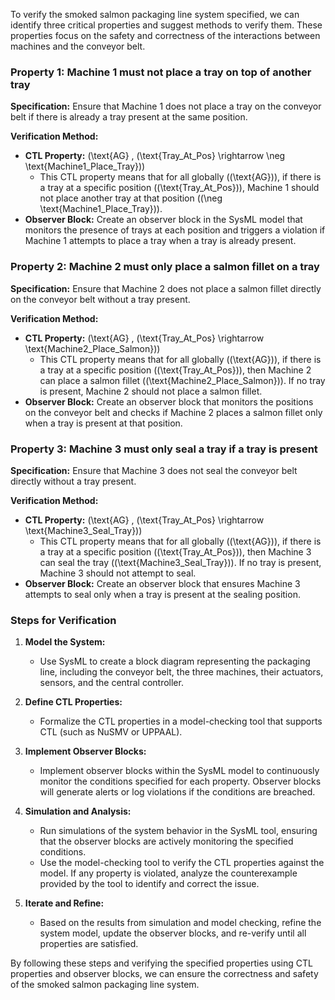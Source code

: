 To verify the smoked salmon packaging line system specified, we can identify three critical properties and suggest methods to verify them. These properties focus on the safety and correctness of the interactions between machines and the conveyor belt.

### Property 1: Machine 1 must not place a tray on top of another tray
**Specification:** Ensure that Machine 1 does not place a tray on the conveyor belt if there is already a tray present at the same position.

**Verification Method:**
- **CTL Property:** \(\text{AG} \, (\text{Tray\_At\_Pos} \rightarrow \neg \text{Machine1\_Place\_Tray})\)
  - This CTL property means that for all globally (\(\text{AG}\)), if there is a tray at a specific position (\(\text{Tray\_At\_Pos}\)), Machine 1 should not place another tray at that position (\(\neg \text{Machine1\_Place\_Tray}\)).
- **Observer Block:** Create an observer block in the SysML model that monitors the presence of trays at each position and triggers a violation if Machine 1 attempts to place a tray when a tray is already present.

### Property 2: Machine 2 must only place a salmon fillet on a tray
**Specification:** Ensure that Machine 2 does not place a salmon fillet directly on the conveyor belt without a tray present.

**Verification Method:**
- **CTL Property:** \(\text{AG} \, (\text{Tray\_At\_Pos} \rightarrow \text{Machine2\_Place\_Salmon})\)
  - This CTL property means that for all globally (\(\text{AG}\)), if there is a tray at a specific position (\(\text{Tray\_At\_Pos}\)), then Machine 2 can place a salmon fillet (\(\text{Machine2\_Place\_Salmon}\)). If no tray is present, Machine 2 should not place a salmon fillet.
- **Observer Block:** Create an observer block that monitors the positions on the conveyor belt and checks if Machine 2 places a salmon fillet only when a tray is present at that position.

### Property 3: Machine 3 must only seal a tray if a tray is present
**Specification:** Ensure that Machine 3 does not seal the conveyor belt directly without a tray present.

**Verification Method:**
- **CTL Property:** \(\text{AG} \, (\text{Tray\_At\_Pos} \rightarrow \text{Machine3\_Seal\_Tray})\)
  - This CTL property means that for all globally (\(\text{AG}\)), if there is a tray at a specific position (\(\text{Tray\_At\_Pos}\)), then Machine 3 can seal the tray (\(\text{Machine3\_Seal\_Tray}\)). If no tray is present, Machine 3 should not attempt to seal.
- **Observer Block:** Create an observer block that ensures Machine 3 attempts to seal only when a tray is present at the sealing position.

### Steps for Verification
1. **Model the System:**
   - Use SysML to create a block diagram representing the packaging line, including the conveyor belt, the three machines, their actuators, sensors, and the central controller.

2. **Define CTL Properties:**
   - Formalize the CTL properties in a model-checking tool that supports CTL (such as NuSMV or UPPAAL).

3. **Implement Observer Blocks:**
   - Implement observer blocks within the SysML model to continuously monitor the conditions specified for each property. Observer blocks will generate alerts or log violations if the conditions are breached.

4. **Simulation and Analysis:**
   - Run simulations of the system behavior in the SysML tool, ensuring that the observer blocks are actively monitoring the specified conditions.
   - Use the model-checking tool to verify the CTL properties against the model. If any property is violated, analyze the counterexample provided by the tool to identify and correct the issue.

5. **Iterate and Refine:**
   - Based on the results from simulation and model checking, refine the system model, update the observer blocks, and re-verify until all properties are satisfied.

By following these steps and verifying the specified properties using CTL properties and observer blocks, we can ensure the correctness and safety of the smoked salmon packaging line system.
